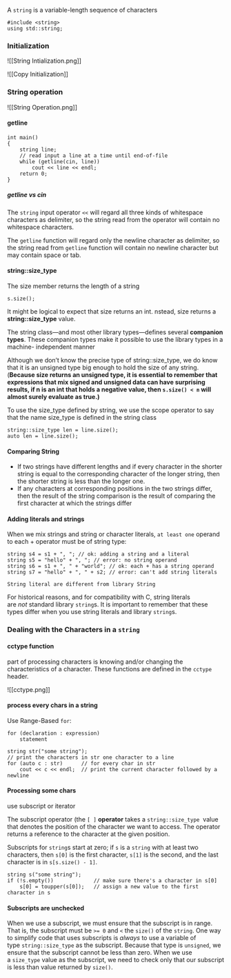 A `string` is a variable-length sequence of characters

```
#include <string> 
using std::string;
```

### Initialization

![[String Intialization.png]]

![[Copy Initialization]]
### String operation

![[String Operation.png]]

#### getline

```
int main()  
{  
    string line;  
    // read input a line at a time until end-of-file  
    while (getline(cin, line))  
        cout << line << endl;  
    return 0;  
}
```

##### getline vs cin

The `string` input operator `<<` will regard all three kinds of whitespace characters as delimiter, so the string read from the operator will contain no whitespace characters.

The `getline` function will regard only the newline character as delimiter, so the string read from `getline` function will contain no newline character but may contain space or tab.

#### string::size_type

The size member returns the length of a string
```
s.size();
```
It might be logical to expect that size returns an int. nstead, size returns a **string::size_type** value.

The string class—and most other library types—defines several **companion types**. These companion types make it possible to use the library types in a machine- independent manner

Although we don’t know the precise type of string::size_type, we do know that it is an unsigned type big enough to hold the size of any string. (**Because size returns an unsigned type, it is essential to remember that expressions that mix signed and unsigned data can have surprising results, if n is an int that holds a negative value, then ``s.size() < n`` will almost surely evaluate as true.)**

To use the size_type defined by string, we use the scope operator to say that the name size_type is defined in the string class

```
string::size_type len = line.size();
auto len = line.size();
```


#### Comparing String

- If two strings have different lengths and if every character in the shorter string is equal to the corresponding character of the longer string, then the shorter string is less than the longer one.
- If any characters at corresponding positions in the two strings differ, then the result of the string comparison is the result of comparing the first character at which the strings differ

#### Adding literals and strings

When we mix strings and string or character literals, `at least one` operand to each + operator must be of string type:

```
string s4 = s1 + ", "; // ok: adding a string and a literal 
string s5 = "hello" + ", "; // error: no string operand
string s6 = s1 + ", " + "world"; // ok: each + has a string operand 
string s7 = "hello" + ", " + s2; // error: can't add string literals
```

`String literal are different from library String`

For historical reasons, and for compatibility with C, string literals are _not_ standard library `string`s. It is important to remember that these types differ when you use string literals and library `string`s.



### Dealing with the Characters in a `string`

#### cctype function
part of processing characters is knowing and/or changing the characteristics of a character. These functions are defined in the `cctype` header.

![[cctype.png]]

#### process every chars in a string

Use Range-Based `for`:

```
for (declaration : expression)  
    statement
```

``` 
string str("some string");  
// print the characters in str one character to a line  
for (auto c : str)      // for every char in str  
    cout << c << endl;  // print the current character followed by a newline
```

#### Processing some chars

use subscript or iterator

The subscript operator (the `[ ]` **operator** takes a `string::size_type`  value that denotes the position of the character we want to access. The operator returns a reference to the character at the given position.

Subscripts for `string`s start at zero; if `s` is a `string` with at least two characters, then `s[0]` is the first character, `s[1]` is the second, and the last character is in `s[s.size() - 1]`.

```
string s("some string");  
if (!s.empty())             // make sure there's a character in s[0]  
    s[0] = toupper(s[0]);   // assign a new value to the first character in s
```


#### Subscripts are unchecked

When we use a subscript, we must ensure that the subscript is in range. That is, the subscript must be `>= 0` and `<` the `size()` of the `string`. One way to simplify code that uses subscripts is _always_ to use a variable of type `string::size_type` as the subscript. Because that type is `unsigned`, we ensure that the subscript cannot be less than zero. When we use a `size_type` value as the subscript, we need to check only that our subscript is less than value returned by `size()`.